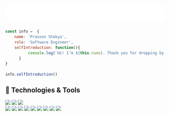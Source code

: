 <h1 align="center">
  <img src="https://github.com/ShakyaPras/ShakyaPras/blob/master/logo.svg" alt="Prasoon Shakya" />
</h1>

```javascript
const info =  {
    name: 'Prasoon Shakya',
    role: 'Software Engineer',
    selfIntroduction: function(){
          console.log(`Hi! I'm ${this.name}. Thank you for dropping by. 🙃`)
      }
}

info.selfIntroduction()
```

## 🔧 Technologies & Tools

![](https://img.shields.io/badge/OS-macOS-informational?style=for-the-badge&logo=apple&logoColor=white&color=6aa6f8)
![](https://img.shields.io/badge/Editor-VS_Code-informational?style=for-the-badge&logo=visual-studio-code&logoColor=white&color=6aa6f8)
![](https://img.shields.io/badge/VersionControl-GitHub-informational?style=for-the-badge&logo=github&logoColor=white&color=6aa6f8)
<br>
![](https://img.shields.io/badge/Code-JavaScript-informational?style=for-the-badge&logo=javascript&logoColor=white&color=6aa6f8)
![](https://img.shields.io/badge/Code-React-informational?style=for-the-badge&logo=react&logoColor=white&color=6aa6f8)
![](https://img.shields.io/badge/Code-Preact-informational?style=for-the-badge&logo=react&logoColor=white&color=6aa6f8)
![](https://img.shields.io/badge/Code-HTML5-informational?style=for-the-badge&logo=Html5&logoColor=white&color=6aa6f8)
![](https://img.shields.io/badge/Code-CSS3-informational?style=for-the-badge&logo=Css3&logoColor=white&color=6aa6f8)
![](https://img.shields.io/badge/Code-Python-informational?style=for-the-badge&logo=python&logoColor=white&color=6aa6f8)
![](https://img.shields.io/badge/Code-C++-informational?style=for-the-badge&logo=c%2B%2B&logoColor=white&color=6aa6f8)
![](https://img.shields.io/badge/Code-Swift-informational?style=for-the-badge&logo=swift&logoColor=white&color=6aa6f8)
![](https://img.shields.io/badge/Library-Redux-informational?style=for-the-badge&logo=react&logoColor=white&color=6aa6f8)
